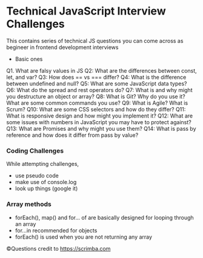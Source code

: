 # Technical JavaScript Interview Challenges

This contains series of technical JS questions you can come across as begineer in frontend development interviews

- Basic ones

Q1. What are falsy values in JS
Q2: What are the differences between const, let, and var?
Q3: How does == vs === differ?
Q4: What is the difference between undefined and null?
Q5: What are some JavaScript data types?
Q6: What do the spread and rest operators do?
Q7: What is and why might you destructure an object or array?
Q8: What is Git? Why do you use it? What are some common commands you use?
Q9: What is Agile? What is Scrum?
Q10: What are some CSS selectors and how do they differ?
Q11: What is responsive design and how might you implement it?
Q12: What are some issues with numbers in JavaScript you may have to protect against?
Q13: What are Promises and why might you use them?
Q14: What is pass by reference and how does it differ from pass by value?

### Coding Challenges

While attempting challenges,

- use pseudo code
- make use of console.log
- look up things (google it)

### Array methods

- forEach(), map() and for... of are basically designed for looping through an array
- for...in recommended for objects
- forEach() is used when you are not returning any array

©Questions credit to https://scrimba.com
